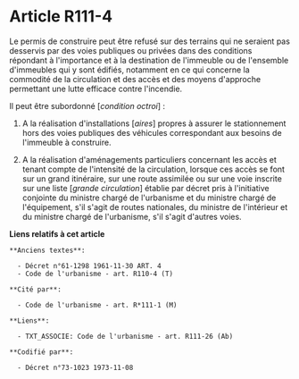 # Article R111-4

Le permis de construire peut être refusé sur des terrains qui ne seraient pas desservis par des voies publiques ou privées
dans des conditions répondant à l'importance et à la destination de l'immeuble ou de l'ensemble d'immeubles qui y sont
édifiés, notamment en ce qui concerne la commodité de la circulation et des accès et des moyens d'approche permettant une
lutte efficace contre l'incendie.

Il peut être subordonné [*condition octroi*] :

1. A la réalisation d'installations [*aires*] propres à assurer le stationnement hors des voies publiques des véhicules
correspondant aux besoins de l'immeuble à construire.

2. A la réalisation d'aménagements particuliers concernant les accès et tenant compte de l'intensité de la circulation,
lorsque ces accès se font sur un grand itinéraire, sur une route assimilée ou sur une voie inscrite sur une liste [*grande
circulation*] établie par décret pris à l'initiative conjointe du ministre chargé de l'urbanisme et du ministre chargé de
l'équipement, s'il s'agit de routes nationales, du ministre de l'intérieur et du ministre chargé de l'urbanisme, s'il s'agit
d'autres voies.

**Liens relatifs à cet article**

	**Anciens textes**:

	  - Décret n°61-1298 1961-11-30 ART. 4
	  - Code de l'urbanisme - art. R110-4 (T)

	**Cité par**:

	  - Code de l'urbanisme - art. R*111-1 (M)

	**Liens**:

	  - TXT_ASSOCIE: Code de l'urbanisme - art. R111-26 (Ab)

	**Codifié par**:

	  - Décret n°73-1023 1973-11-08
